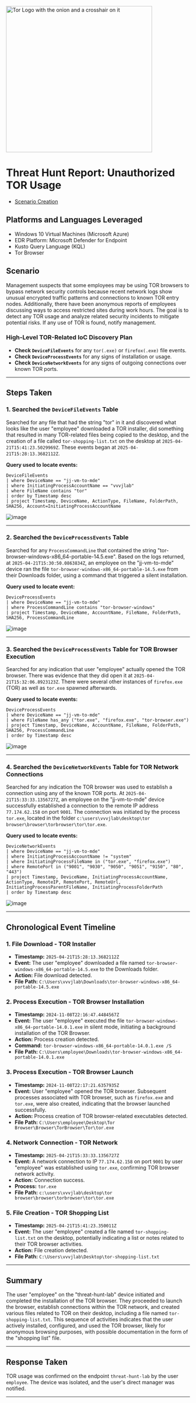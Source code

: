 <img width="400" src="https://github.com/user-attachments/assets/44bac428-01bb-4fe9-9d85-96cba7698bee" alt="Tor Logo with the onion and a crosshair on it"/>

# Threat Hunt Report: Unauthorized TOR Usage
- [Scenario Creation](https://github.com/cyber-jose/threat-hunting-scenario-tor/blob/main/threat-hunting-scenario-tor-event-creation.md)

## Platforms and Languages Leveraged
- Windows 10 Virtual Machines (Microsoft Azure)
- EDR Platform: Microsoft Defender for Endpoint
- Kusto Query Language (KQL)
- Tor Browser

##  Scenario

Management suspects that some employees may be using TOR browsers to bypass network security controls because recent network logs show unusual encrypted traffic patterns and connections to known TOR entry nodes. Additionally, there have been anonymous reports of employees discussing ways to access restricted sites during work hours. The goal is to detect any TOR usage and analyze related security incidents to mitigate potential risks. If any use of TOR is found, notify management.

### High-Level TOR-Related IoC Discovery Plan

- **Check `DeviceFileEvents`** for any `tor(.exe)` or `firefox(.exe)` file events.
- **Check `DeviceProcessEvents`** for any signs of installation or usage.
- **Check `DeviceNetworkEvents`** for any signs of outgoing connections over known TOR ports.

---

## Steps Taken

### 1. Searched the `DeviceFileEvents` Table

Searched for any file that had the string "tor" in it and discovered what looks like the user "employee" downloaded a TOR installer, did something that resulted in many TOR-related files being copied to the desktop, and the creation of a file called `tor-shopping-list.txt` on the desktop at `2025-04-21T15:41:23.5029969Z`. These events began at `2025-04-21T15:28:13.3682112Z`.

**Query used to locate events:**

```kql
DeviceFileEvents
| where DeviceName == "jj-vm-to-mde"
| where InitiatingProcessAccountName == "vvvjlab"
| where FileName contains "tor"
| order by Timestamp desc
| project Timestamp, DeviceName, ActionType, FileName, FolderPath, SHA256, Account=InitiatingProcessAccountName
```
![image](https://github.com/user-attachments/assets/6346deaf-ed43-4928-b474-262cde6f65a3)


---

### 2. Searched the `DeviceProcessEvents` Table

Searched for any `ProcessCommandLine` that contained the string "tor-browser-windows-x86_64-portable-14.5.exe". Based on the logs returned, at `2025-04-21T15:30:50.0863834Z`, an employee on the "jj-vm-to-mde" device ran the file `tor-browser-windows-x86_64-portable-14.5.exe` from their Downloads folder, using a command that triggered a silent installation.

**Query used to locate event:**

```kql
DeviceProcessEvents
| where DeviceName == "jj-vm-to-mde"
| where ProcessCommandLine contains "tor-browser-windows"
| project Timestamp, DeviceName, AccountName, FileName, FolderPath, SHA256, ProcessCommandLine
```
![image](https://github.com/user-attachments/assets/5a17ca3e-486a-4bd6-8471-d575abdc7b32)

---

### 3. Searched the `DeviceProcessEvents` Table for TOR Browser Execution

Searched for any indication that user "employee" actually opened the TOR browser. There was evidence that they did open it at `2025-04-21T15:32:06.8923123Z`. There were several other instances of `firefox.exe` (TOR) as well as `tor.exe` spawned afterwards.

**Query used to locate events:**

```kql
DeviceProcessEvents
| where DeviceName == "jj-vm-to-mde"
| where FileName has_any ("tor.exe", "firefox.exe", "tor-browser.exe")
| project Timestamp, DeviceName, AccountName, FileName, FolderPath, SHA256, ProcessCommandLine
| order by Timestamp desc
```
![image](https://github.com/user-attachments/assets/012ae1f6-1ff9-406d-be25-381e9abdfef3)

---

### 4. Searched the `DeviceNetworkEvents` Table for TOR Network Connections

Searched for any indication the TOR browser was used to establish a connection using any of the known TOR ports. At `2025-04-21T15:33:33.1356727Z`, an employee on the "jj-vm-to-mde" device successfully established a connection to the remote IP address `77.174.62.158` on port `9001`. The connection was initiated by the process `tor.exe`, located in the folder `c:\users\vvvjlab\desktop\tor browser\browser\torbrowser\tor\tor.exe`.

**Query used to locate events:**

```kql
DeviceNetworkEvents
| where DeviceName == "jj-vm-to-mde"
| where InitiatingProcessAccountName != "system"
| where InitiatingProcessFileName in ("tor.exe", "firefox.exe")
| where RemotePort in ("9001", "9030", "9050", "9051", "9150", "80", "443")
| project Timestamp, DeviceName, InitiatingProcessAccountName, ActionType, RemoteIP, RemotePort, RemoteUrl, InitiatingProcessParentFileName, InitiatingProcessFolderPath
| order by Timestamp desc
```
![image](https://github.com/user-attachments/assets/87bacaeb-ee14-4b6e-b42c-1bd0f6ba4536)

---

## Chronological Event Timeline 

### 1. File Download - TOR Installer

- **Timestamp:** `2025-04-21T15:28:13.3682112Z`
- **Event:** The user "employee" downloaded a file named `tor-browser-windows-x86_64-portable-14.5.exe` to the Downloads folder.
- **Action:** File download detected.
- **File Path:** `C:\Users\vvvjlab\Downloads\tor-browser-windows-x86_64-portable-14.5.exe`

### 2. Process Execution - TOR Browser Installation

- **Timestamp:** `2024-11-08T22:16:47.4484567Z`
- **Event:** The user "employee" executed the file `tor-browser-windows-x86_64-portable-14.0.1.exe` in silent mode, initiating a background installation of the TOR Browser.
- **Action:** Process creation detected.
- **Command:** `tor-browser-windows-x86_64-portable-14.0.1.exe /S`
- **File Path:** `C:\Users\employee\Downloads\tor-browser-windows-x86_64-portable-14.0.1.exe`

### 3. Process Execution - TOR Browser Launch

- **Timestamp:** `2024-11-08T22:17:21.6357935Z`
- **Event:** User "employee" opened the TOR browser. Subsequent processes associated with TOR browser, such as `firefox.exe` and `tor.exe`, were also created, indicating that the browser launched successfully.
- **Action:** Process creation of TOR browser-related executables detected.
- **File Path:** `C:\Users\employee\Desktop\Tor Browser\Browser\TorBrowser\Tor\tor.exe`

### 4. Network Connection - TOR Network

- **Timestamp:** `2025-04-21T15:33:33.1356727Z`
- **Event:** A network connection to IP `77.174.62.158` on port `9001` by user "employee" was established using `tor.exe`, confirming TOR browser network activity.
- **Action:** Connection success.
- **Process:** `tor.exe`
- **File Path:** `c:\users\vvvjlab\desktop\tor browser\browser\torbrowser\tor\tor.exe`

### 5. File Creation - TOR Shopping List

- **Timestamp:** `2025-04-21T15:41:23.350011Z`
- **Event:** The user "employee" created a file named `tor-shopping-list.txt` on the desktop, potentially indicating a list or notes related to their TOR browser activities.
- **Action:** File creation detected.
- **File Path:** `C:\Users\vvvjlab\Desktop\tor-shopping-list.txt`

---

## Summary

The user "employee" on the "threat-hunt-lab" device initiated and completed the installation of the TOR browser. They proceeded to launch the browser, establish connections within the TOR network, and created various files related to TOR on their desktop, including a file named `tor-shopping-list.txt`. This sequence of activities indicates that the user actively installed, configured, and used the TOR browser, likely for anonymous browsing purposes, with possible documentation in the form of the "shopping list" file.

---

## Response Taken

TOR usage was confirmed on the endpoint `threat-hunt-lab` by the user `employee`. The device was isolated, and the user's direct manager was notified.

---
